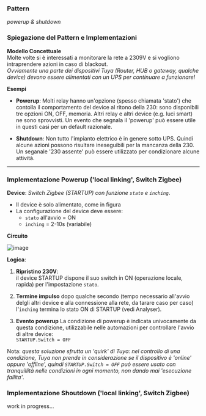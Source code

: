 ### Pattern 
_powerup & shutdown_


### Spiegazione del Pattern e Implementazioni

**Modello Concettuale**  
Molte volte si è interessati a monitorare la rete a 2309V e si vogliono intraprendere azioni in caso di blackout.<br>
_Ovviamente una parte dei dispositivi Tuya (Router, HUB o gateway, qualche device) devono essere alimentati con un UPS per continuare a funzionare!_

**Esempi**<br>

* **Powerup**: Molti relay hanno un'opzione (spesso chiamata 'stato') che contolla il comportamento del device al ritono della 230: sono disponibili tre opzioni ON, OFF, memoria. Altri relay e altri device (e.g. luci smart) ne sono sprovvisti. Un evento che segnala il 'powerup' può essere utile in questi casi per un default razionale.

* **Shutdown**: Non tutto l'impianto elettrico è in genere sotto UPS. Quindi alcune azioni possono risultare ineseguibili per la mancanza della 230. Un seganale '230 assente' può essere utilizzato per condizionare alcune attività.

---
### Implementazione Powerup  ('local linking', Switch Zigbee)
**Device**: _Switch Zigbee (STARTUP) con funzione `stato` e `inching`_.

* Il device è solo alimentato, come in figura
* La configurazione del device deve essere:
   * `stato` all'avvio = ON
   * `inching` = 2-10s (variabile)

**Circuito**

![image](https://github.com/user-attachments/assets/c888d43a-6ab2-45e0-8d02-5c31ae7179bd)

**Logica**:  

1. **Ripristino 230V**:  
   il device STARTUP dispone il suo switch in ON (operazione locale, rapida) per l'impostazione `stato`.

2. **Termine impulso**
    dopo qualche secondo (tempo necessario all'avvio delgli altri device e alla connessione alla rete, da tarare caso per caso) l'`inching` termina lo stato ON di STARTUP (vedi Analyser).

3. **Evento powerup**
   La condizione di powerup è indicata univocamente da questa condizione, utilizzabile nelle automazioni per controllare l'avvio di altre device:<br>
       `STARTUP.Switch = OFF`

Nota: _questa soluzione sfrutta un 'quirk' di Tuya: nel controllo di una condizione, Tuya non prende in considerazione se il dispositivo è 'online' oppure 'offline', quindi `STARTUP.Switch = OFF` può essere usato con tranquillità nelle condizioni in ogni momento, non dando mai 'esecuzione fallita'_.

### Implementazione Shoutdown  ('local linking', Switch Zigbee)

work in progress...
